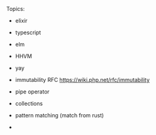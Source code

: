 


Topics:


 - elixir
 - typescript
 - elm

 - HHVM
 - yay
 - immutability RFC https://wiki.php.net/rfc/immutability
 - pipe operator
 - collections
 - pattern matching (match from rust)
 - 



